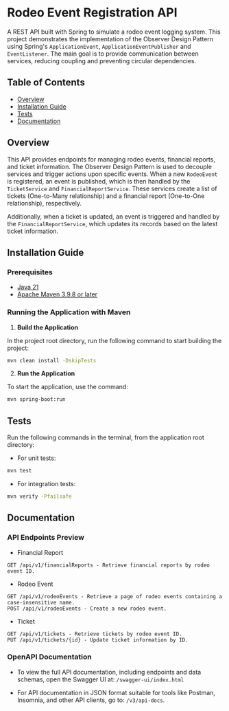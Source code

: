# Rodeo Event Registration API
A REST API built with Spring to simulate a rodeo event logging system. This project demonstrates the implementation of the Observer Design Pattern using Spring's `ApplicationEvent`, `ApplicationEventPublisher` and `EventListener`. The main goal is to provide communication between services, reducing coupling and preventing circular dependencies.


## Table of Contents
- [Overview](#overview)
- [Installation Guide](#installation-guide)
- [Tests](#tests)
- [Documentation](#documentation)


## Overview
This API provides endpoints for managing rodeo events, financial reports, and ticket information. The Observer Design Pattern is used to decouple services and trigger actions upon specific events. When a new `RodeoEvent` is registered, an event is published, which is then handled by the `TicketService` and `FinancialReportService`. These services create a list of tickets (One-to-Many relationship) and a financial report (One-to-One relationship), respectively.

Additionally, when a ticket is updated, an event is triggered and handled by the `FinancialReportService`, which updates its records based on the latest ticket information. 

## Installation Guide

### Prerequisites
- [Java 21](https://www.oracle.com/br/java/technologies/downloads/#java21)
- [Apache Maven 3.9.8 or later](https://maven.apache.org/install.html)

### Running the Application with Maven

1. **Build the Application**
  
In the project root directory, run the following command to start building the project:
```bash
mvn clean install -DskipTests
```

2. **Run the Application**

To start the application, use the command:
```bash
mvn spring-boot:run
```

## Tests

Run the following commands in the terminal, from the application root directory:

- For unit tests:
```bash
mvn test
```
- For integration tests:
```bash
mvn verify -Pfailsafe
```

## Documentation

### API Endpoints Preview
- Financial Report
```text
GET /api/v1/financialReports - Retrieve financial reports by rodeo event ID.
```
- Rodeo Event
```text
GET /api/v1/rodeoEvents - Retrieve a page of rodeo events containing a case-insensitive name.
POST /api/v1/rodeoEvents - Create a new rodeo event.
```
- Ticket
```text
GET /api/v1/tickets - Retrieve tickets by rodeo event ID.
PUT /api/v1/tickets/{id} - Update ticket information by ID.
```

### OpenAPI Documentation
- To view the full API documentation, including endpoints and data schemas, open the Swagger UI at:
  `/swagger-ui/index.html`

- For API documentation in JSON format suitable for tools like Postman, Insomnia, and other API clients, go to: `/v3/api-docs`.